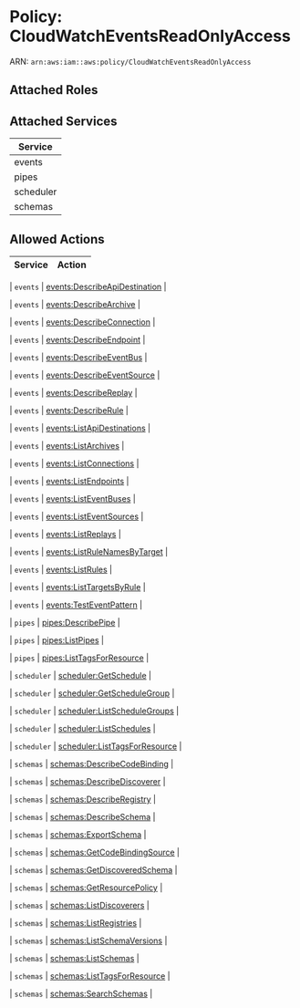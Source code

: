 # Policy: CloudWatchEventsReadOnlyAccess

ARN: `arn:aws:iam::aws:policy/CloudWatchEventsReadOnlyAccess`

## Attached Roles

## Attached Services

| Service |
|---------|
| events |
| pipes |
| scheduler |
| schemas |

## Allowed Actions

| Service | Action |
|:-------:|--------|

| `events` | [events:DescribeApiDestination](../actions.md#events:describeapidestination) |

| `events` | [events:DescribeArchive](../actions.md#events:describearchive) |

| `events` | [events:DescribeConnection](../actions.md#events:describeconnection) |

| `events` | [events:DescribeEndpoint](../actions.md#events:describeendpoint) |

| `events` | [events:DescribeEventBus](../actions.md#events:describeeventbus) |

| `events` | [events:DescribeEventSource](../actions.md#events:describeeventsource) |

| `events` | [events:DescribeReplay](../actions.md#events:describereplay) |

| `events` | [events:DescribeRule](../actions.md#events:describerule) |

| `events` | [events:ListApiDestinations](../actions.md#events:listapidestinations) |

| `events` | [events:ListArchives](../actions.md#events:listarchives) |

| `events` | [events:ListConnections](../actions.md#events:listconnections) |

| `events` | [events:ListEndpoints](../actions.md#events:listendpoints) |

| `events` | [events:ListEventBuses](../actions.md#events:listeventbuses) |

| `events` | [events:ListEventSources](../actions.md#events:listeventsources) |

| `events` | [events:ListReplays](../actions.md#events:listreplays) |

| `events` | [events:ListRuleNamesByTarget](../actions.md#events:listrulenamesbytarget) |

| `events` | [events:ListRules](../actions.md#events:listrules) |

| `events` | [events:ListTargetsByRule](../actions.md#events:listtargetsbyrule) |

| `events` | [events:TestEventPattern](../actions.md#events:testeventpattern) |

| `pipes` | [pipes:DescribePipe](../actions.md#pipes:describepipe) |

| `pipes` | [pipes:ListPipes](../actions.md#pipes:listpipes) |

| `pipes` | [pipes:ListTagsForResource](../actions.md#pipes:listtagsforresource) |

| `scheduler` | [scheduler:GetSchedule](../actions.md#scheduler:getschedule) |

| `scheduler` | [scheduler:GetScheduleGroup](../actions.md#scheduler:getschedulegroup) |

| `scheduler` | [scheduler:ListScheduleGroups](../actions.md#scheduler:listschedulegroups) |

| `scheduler` | [scheduler:ListSchedules](../actions.md#scheduler:listschedules) |

| `scheduler` | [scheduler:ListTagsForResource](../actions.md#scheduler:listtagsforresource) |

| `schemas` | [schemas:DescribeCodeBinding](../actions.md#schemas:describecodebinding) |

| `schemas` | [schemas:DescribeDiscoverer](../actions.md#schemas:describediscoverer) |

| `schemas` | [schemas:DescribeRegistry](../actions.md#schemas:describeregistry) |

| `schemas` | [schemas:DescribeSchema](../actions.md#schemas:describeschema) |

| `schemas` | [schemas:ExportSchema](../actions.md#schemas:exportschema) |

| `schemas` | [schemas:GetCodeBindingSource](../actions.md#schemas:getcodebindingsource) |

| `schemas` | [schemas:GetDiscoveredSchema](../actions.md#schemas:getdiscoveredschema) |

| `schemas` | [schemas:GetResourcePolicy](../actions.md#schemas:getresourcepolicy) |

| `schemas` | [schemas:ListDiscoverers](../actions.md#schemas:listdiscoverers) |

| `schemas` | [schemas:ListRegistries](../actions.md#schemas:listregistries) |

| `schemas` | [schemas:ListSchemaVersions](../actions.md#schemas:listschemaversions) |

| `schemas` | [schemas:ListSchemas](../actions.md#schemas:listschemas) |

| `schemas` | [schemas:ListTagsForResource](../actions.md#schemas:listtagsforresource) |

| `schemas` | [schemas:SearchSchemas](../actions.md#schemas:searchschemas) |
